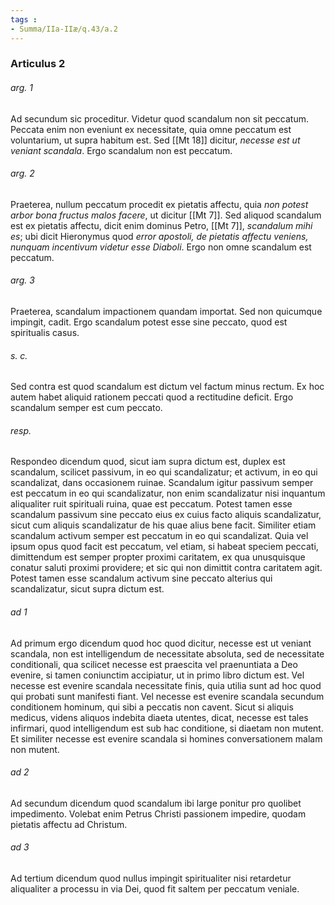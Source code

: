 ```yaml
---
tags : 
- Summa/IIa-IIæ/q.43/a.2
---
```


### Articulus 2

###### arg. 1
Ad secundum sic proceditur. Videtur quod scandalum non sit peccatum. Peccata enim non eveniunt ex necessitate, quia omne peccatum est voluntarium, ut supra habitum est. Sed [[Mt 18]] dicitur, *necesse est ut veniant scandala*. Ergo scandalum non est peccatum.

###### arg. 2
Praeterea, nullum peccatum procedit ex pietatis affectu, quia *non potest arbor bona fructus malos facere*, ut dicitur [[Mt 7]]. Sed aliquod scandalum est ex pietatis affectu, dicit enim dominus Petro, [[Mt 7]], *scandalum mihi es*; ubi dicit Hieronymus quod *error apostoli, de pietatis affectu veniens, nunquam incentivum videtur esse Diaboli*. Ergo non omne scandalum est peccatum.

###### arg. 3
Praeterea, scandalum impactionem quandam importat. Sed non quicumque impingit, cadit. Ergo scandalum potest esse sine peccato, quod est spiritualis casus.

###### s. c.
Sed contra est quod scandalum est dictum vel factum minus rectum. Ex hoc autem habet aliquid rationem peccati quod a rectitudine deficit. Ergo scandalum semper est cum peccato.

###### resp.
Respondeo dicendum quod, sicut iam supra dictum est, duplex est scandalum, scilicet passivum, in eo qui scandalizatur; et activum, in eo qui scandalizat, dans occasionem ruinae. Scandalum igitur passivum semper est peccatum in eo qui scandalizatur, non enim scandalizatur nisi inquantum aliqualiter ruit spirituali ruina, quae est peccatum. Potest tamen esse scandalum passivum sine peccato eius ex cuius facto aliquis scandalizatur, sicut cum aliquis scandalizatur de his quae alius bene facit. Similiter etiam scandalum activum semper est peccatum in eo qui scandalizat. Quia vel ipsum opus quod facit est peccatum, vel etiam, si habeat speciem peccati, dimittendum est semper propter proximi caritatem, ex qua unusquisque conatur saluti proximi providere; et sic qui non dimittit contra caritatem agit. Potest tamen esse scandalum activum sine peccato alterius qui scandalizatur, sicut supra dictum est.

###### ad 1
Ad primum ergo dicendum quod hoc quod dicitur, necesse est ut veniant scandala, non est intelligendum de necessitate absoluta, sed de necessitate conditionali, qua scilicet necesse est praescita vel praenuntiata a Deo evenire, si tamen coniunctim accipiatur, ut in primo libro dictum est. Vel necesse est evenire scandala necessitate finis, quia utilia sunt ad hoc quod qui probati sunt manifesti fiant. Vel necesse est evenire scandala secundum conditionem hominum, qui sibi a peccatis non cavent. Sicut si aliquis medicus, videns aliquos indebita diaeta utentes, dicat, necesse est tales infirmari, quod intelligendum est sub hac conditione, si diaetam non mutent. Et similiter necesse est evenire scandala si homines conversationem malam non mutent.

###### ad 2
Ad secundum dicendum quod scandalum ibi large ponitur pro quolibet impedimento. Volebat enim Petrus Christi passionem impedire, quodam pietatis affectu ad Christum.

###### ad 3
Ad tertium dicendum quod nullus impingit spiritualiter nisi retardetur aliqualiter a processu in via Dei, quod fit saltem per peccatum veniale.

